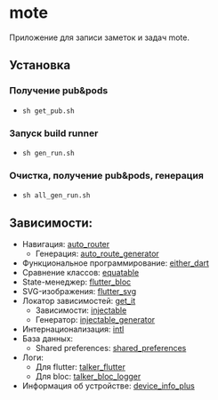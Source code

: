 # mote

Приложение для записи заметок и задач mote.

## Установка

### Получение pub&pods
- `sh get_pub.sh`

### Запуск build runner
- `sh gen_run.sh`

### Очистка, получение pub&pods, генерация
- `sh all_gen_run.sh`

## Зависимости:
- Навигация: [auto_router](https://pub.dev/packages/auto_router)
  - Генерация: [auto_route_generator](https://pub.dev/packages/auto_route_generator)
- Функциональное программирование: [either_dart](https://pub.dev/packages/either_dart)
- Сравнение классов: [equatable](https://pub.dev/packages/equatable)
- State-менеджер: [flutter_bloc](https://pub.dev/packages/flutter_bloc)
- SVG-изображения: [flutter_svg](https://pub.dev/packages/flutter_svg)
- Локатор зависимостей: [get_it](https://pub.dev/packages/get_it)
  - Зависимости: [injectable](https://pub.dev/packages/injectable)
  - Генератор: [injectable_generator](https://pub.dev/packages/injectable_generator)
- Интернационализация: [intl](https://pub.dev/packages/intl)
- База данных:
  - Shared preferences: [shared_preferences](https://pub.dev/packages/shared_preferences)
- Логи:
  - Для flutter: [talker_flutter](https://pub.dev/packages/talker_flutter)
  - Для bloc: [talker_bloc_logger](https://pub.dev/packages/talker_bloc_logger)
- Информация об устройстве: [device_info_plus](https://pub.dev/packages/device_info_plus)